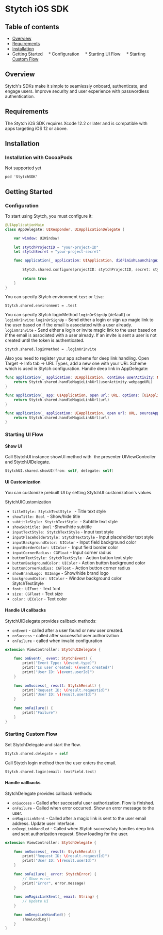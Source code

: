# Stytch iOS SDK

## Table of contents

* [Overview](#overview)
* [Requirements](#requirements)
* [Installation](#installation)
* [Getting Started](#getting-started)
    * [Configuration](#configuration)
    * [Starting UI Flow](#starting-ui-flow)
    * [Starting Custom Flow](#starting-custom-flow)


## Overview

Stytch's SDKs make it simple to seamlessly onboard, authenticate, and engage users. Improve security and user experience with passwordless authentication.


## Requirements

The Stytch iOS SDK requires Xcode 12.2 or later and is compatible with apps targeting iOS 12 or above.

## Installation

### Installation with CocoaPods
Not supported yet
```
pod 'StytchSDK'
```

## Getting Started

### Configuration

To start using Stytch, you must configure it:

```swift
@UIApplicationMain
class AppDelegate: UIResponder, UIApplicationDelegate {

    var window: UIWindow?
    
    let stytchProjectID = "your-project-ID"
    let stytchSecret = "your-project-secret"

    func application(_ application: UIApplication, didFinishLaunchingWithOptions launchOptions: [UIApplication.LaunchOptionsKey: Any]?) -> Bool {
        
        Stytch.shared.configure(projectID: stytchProjectID, secret: stytchSecret, scheme: "YOUR_APP_SCHEME", host: "stytch.com")
        
        return true
    }
}
```

You can specify Stytch environment `test` or `live`:
```
Stytch.shared.environment = .test
```

You can specify Stytch loginMethod `loginOrSignUp` (default) or `loginOrInvite`:
`loginOrSignUp`  - Send either a login or sign up magic link to the user based on if the email is associated with a user already. 
`loginOrInvite` - Send either a login or invite magic link to the user based on if the email is associated with a user already. If an invite is sent a user is not created until the token is authenticated. 
```
Stytch.shared.loginMethod = .loginOrInvite
```

Also you need to register your app scheme for deep link handling. Open Target -> Info tab -> URL Types, add a new one with your URL Scheme which is used in Stytch configuration.
Handle deep link in AppDelegate:

```swift
func application(_ application: UIApplication, continue userActivity: NSUserActivity, restorationHandler: @escaping ([UIUserActivityRestoring]?) -> Void) -> Bool {
    return Stytch.shared.handleMagicLinkUrl(userActivity.webpageURL)
}

func application(_ app: UIApplication, open url: URL, options: [UIApplication.OpenURLOptionsKey : Any] = [:]) -> Bool {
    return Stytch.shared.handleMagicLinkUrl(url)
}

func application(_ application: UIApplication, open url: URL, sourceApplication: String?, annotation: Any) -> Bool {
    return Stytch.shared.handleMagicLinkUrl(url)
}
```

### Starting UI Flow

#### Show UI

Call StytchUI instance showUI method with  the presenter UIViewController and StytchUIDelegate.

```swift
StytchUI.shared.showUI(from: self, delegate: self)
```

#### UI Customization

You can customize prebuilt UI by setting StytchUI customization's values

StytchUICustomization
- `titleStyle: StytchTextStyle`   - Title text style
- `showTitle: Bool `- Show/hide title
- `subtitleStyle: StytchTextStyle`  - Subtitle text style
- `showSubtitle: Bool` -Show/hide subtitle
- `inputTextStyle: StytchTextStyle` - Input text style
- `inputPlaceholderStyle: StytchTextStyle` - Input placeholder text style
- `inputBackgroundColor: UIColor` - Input field background color
- `inputBorderColor: UIColor` -  Input field border color
- `inputCornerRadius: CGFloat` - Input corner radius
- `buttonTextStyle: StytchTextStyle` - Action button text style
- `buttonBackgroundColor: UIColor` - Action button background color
- `buttonCornerRadius: CGFloat` - Action button corner radius
- `showBrandLogo: UIImage` - Show/hide brand logo
- `backgroundColor: UIColor` - Window background color
    
StytchTextStyle
- `font: UIFont` - Text font
- `size: CGFloat` - Text size
- `color: UIColor` - Text color

#### Handle UI callbacks

StytchUIDelegate provides callback methods:
- `onEvent` - called after a user found or new user created.
- `onSuccess` - called after successful user authorization
- `onFailure` - called when invalid configuration

```swift
extension ViewController: StytchUIDelegate {
    
    func onEvent(_ event: StytchEvent) {
        print("Event Type: \(event.type)")
        print("Is user created: \(event.created)")
        print("User ID: \(event.userId)")
    }
    
    func onSuccess(_ result: StytchResult) {
        print("Request ID: \(result.requestId)")
        print("User ID: \(result.userId)")
    }
    
    func onFailure() {
        print("Failure")
    }
}
```


### Starting Custom Flow

Set StytchDelegate and start the flow.

```swift
Stytch.shared.delegate = self
```

Call Stytch login method then the user enters the email.

```swift
Stytch.shared.login(email: textField.text)
```

#### Handle callbacks

StytchDelegate provides callback methods:
- `onSuccess` - Called after successful user authorization. Flow is finished.
- `onFailure` - Called when error occurred. Show an error message to the user.
- `onMagicLinkSent` - Called after a magic link is sent to the user email address. Update user interface.
- `onDeepLinkHandled` - Called when Stytch successfuly handles deep link and sent authorization request. Show loading for the user.

```swift
extension ViewController: StytchDelegate {
    
    func onSuccess(_ result: StytchResult) {
        print("Request ID: \(result.requestId)")
        print("User ID: \(result.userId)")
    }
    
    func onFailure(_ error: StytchError) {
        // Show error
        print("Error", error.message)
    }
    
    func onMagicLinkSent(_ email: String) {
        // Update UI
    }
    
    func onDeepLinkHandled() {
        showLoading()
    }
}
```
